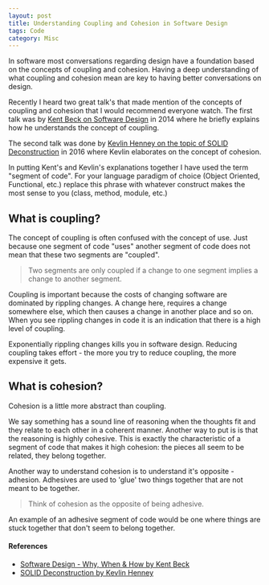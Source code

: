 ```yaml
---
layout: post
title: Understanding Coupling and Cohesion in Software Design
tags: Code 
category: Misc
---
```


In software most conversations regarding design have a foundation based on the concepts of coupling and cohesion. Having a deep understanding of what coupling and cohesion mean are key to having better conversations on design.

Recently I heard two great talk's that made mention of the concepts of coupling and cohesion that I would recommend everyone watch. The first talk was by [Kent Beck on Software Design](http://blog.markpearl.co.za/Software-Design-Why-When-How) in 2014 where he briefly explains how he understands the concept of coupling. 

The second talk was done by [Kevlin Henney on the topic of SOLID Deconstruction](http://blog.markpearl.co.za/SOLID-Deconstruction) in 2016 where Kevlin elaborates on the concept of cohesion.

In putting Kent's and Kevlin's explanations together I have used the term "segment of code". For your language paradigm of choice (Object Oriented, Functional, etc.) replace this phrase with whatever construct makes the most sense to you (class, method, module, etc.)

## What is coupling?

The concept of coupling is often confused with the concept of use. Just because one segment of code "uses" another segment of code does not mean that these two segments are "coupled".

> Two segments are only coupled if a change to one segment implies a change to another segment. 

Coupling is important because the costs of changing software are dominated by rippling changes. A change here, requires a change somewhere else, which then causes a change in another place and so on. When you see rippling changes in code it is an indication that there is a high level of coupling.

Exponentially rippling changes kills you in software design. Reducing coupling takes effort - the more you try to reduce coupling, the more expensive it gets. 

## What is cohesion?

Cohesion is a little more abstract than coupling. 

We say something has a sound line of reasoning when the thoughts fit and they relate to each other in a coherent manner. Another way to put is is that the reasoning is highly cohesive. This is exactly the characteristic of a segment of code that makes it high cohesion: the pieces all seem to be related, they belong together.

Another way to understand cohesion is to understand it's opposite - adhesion. Adhesives are used to 'glue' two things together that are not meant to be together. 

> Think of cohesion as the opposite of being adhesive.

An example of an adhesive segment of code would be one where things are stuck together that don't seem to belong together. 

#### References

- [Software Design - Why, When & How by Kent Beck](http://blog.markpearl.co.za/Software-Design-Why-When-How)  
- [SOLID Deconstruction by Kevlin Henney](http://blog.markpearl.co.za/SOLID-Deconstruction)  
